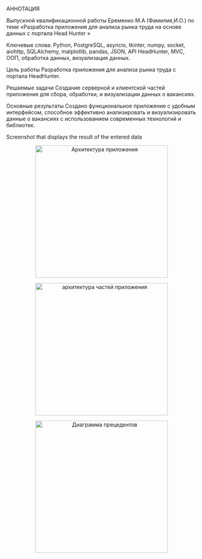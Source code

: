 АННОТАЦИЯ

Выпускной  квалификационной работы  			Еременко М.А 
                                                    					   (Фамилия,И.О.)
по теме «Разработка приложения для анализа рынка труда на основе данных с портала Head Hunter »

Ключевые слова: Python, PostgreSQL, asyncio, tkinter, numpy, socket, aiohttp, SQLAlchemy, matplotlib, pandas, JSON, API HeadHunter, MVC, ООП, обработка данных, визуализация данных.

Цель работы 
Разработка приложения для анализа рынка труда с портала HeadHunter.


Решаемые задачи
Создание серверной и клиентской частей приложения для сбора, обработки, и 
визуализации данных о вакансиях.

Основные результаты
Создано функциональное приложение с удобным интерфейсом, способное
эффективно анализировать и визуализировать данные о вакансиях с
использованием современных технологий и библиотек.

Screenshot that displays the result of the entered data
<p align="center">
<img  src=""  width="350" alt="Архитектура приложения"/>
</p>
<p align="center">
<img  src=""  width="350" alt="архитектура частей приложения "/>
</p>
<p align="center">
<img  src=""  width="350" alt="Диаграмма прецедентов"/>
</p>
